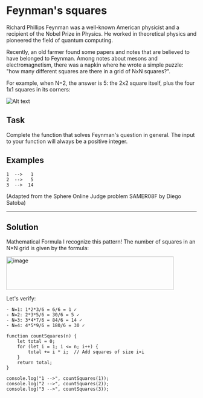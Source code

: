 # Feynman's squares
Richard Phillips Feynman was a well-known American physicist and a recipient of the Nobel Prize in Physics. He worked in theoretical physics and pioneered the field of quantum computing.

Recently, an old farmer found some papers and notes that are believed to have belonged to Feynman. Among notes about mesons and electromagnetism, there was a napkin where he wrote a simple puzzle: "how many different squares are there in a grid of NxN squares?".

For example, when N=2, the answer is 5: the 2x2 square itself, plus the four 1x1 squares in its corners:

![Alt text](https://github.com/user-attachments/assets/952f5460-f75d-4f19-a56c-8232be36312d)

## Task
Complete the function that solves Feynman's question in general. The input to your function will always be a positive integer.

## Examples
```
1  -->   1
2  -->   5
3  -->  14
```

(Adapted from the Sphere Online Judge problem SAMER08F by Diego Satoba)

---

## Solution

Mathematical Formula
I recognize this pattern! The number of squares in an N×N grid is given by the formula:

<img width="443" height="88" alt="image" src="https://github.com/user-attachments/assets/4840905a-0bc2-441d-ac0e-346b01af7374" />

Let's verify:

```
- N=1: 1*2*3/6 = 6/6 = 1 ✓
- N=2: 2*3*5/6 = 30/6 = 5 ✓
- N=3: 3*4*7/6 = 84/6 = 14 ✓
- N=4: 4*5*9/6 = 180/6 = 30 ✓
```
```
function countSquares(n) {
    let total = 0;
    for (let i = 1; i <= n; i++) {
        total += i * i;  // Add squares of size i×i
    }
    return total;
}

console.log("1 -->", countSquares(1));
console.log("2 -->", countSquares(2));
console.log("3 -->", countSquares(3));
```

